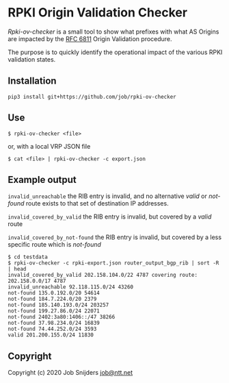 RPKI Origin Validation Checker
==============================

*Rpki-ov-checker* is a small tool to show what prefixes with what AS Origins
are impacted by the [RFC 6811](https://tools.ietf.org/html/rfc6811) Origin
Validation procedure.

The purpose is to quickly identify the operational impact of the various RPKI
validation states.

Installation
------------

`pip3 install git+https://github.com/job/rpki-ov-checker`

Use
---

`$ rpki-ov-checker <file>`

or, with a local VRP JSON file

`$ cat <file> | rpki-ov-checker -c export.json`

Example output
--------------

`invalid_unreachable` the RIB entry is invalid, and no alternative _valid_ or
_not-found_ route exists to that set of destination IP addresses.

`invalid_covered_by_valid` the RIB entry is invalid, but covered by a _valid_ route

`invalid_covered_by_not-found` the RIB entry is invalid, but covered by a less specific route which is _not-found_

```
$ cd testdata
$ rpki-ov-checker -c rpki-export.json router_output_bgp_rib | sort -R | head
invalid_covered_by_valid 202.158.104.0/22 4787 covering route: 202.158.0.0/17 4787
invalid_unreachable 92.118.115.0/24 43260
not-found 135.0.192.0/20 54614
not-found 184.7.224.0/20 2379
not-found 185.140.193.0/24 203257
not-found 199.27.86.0/24 22071
not-found 2402:3a80:1406::/47 38266
not-found 37.98.234.0/24 16839
not-found 74.44.252.0/24 3593
valid 201.200.155.0/24 11830
```

Copyright
---------

Copyright (c) 2020 Job Snijders <job@ntt.net>
